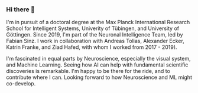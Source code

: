 ### Hi there 👋

I'm in pursuit of a doctoral degree at the Max Planck International Research School for Intelligent Systems, Univerity of Tübingen, and University of Göttingen. Since 2019, I'm part of the Neuronal Intelligence Team, led by Fabian Sinz. I work in collaboration with Andreas Tolias, Alexander Ecker, Katrin Franke, and Ziad Hafed, with whom I worked from 2017 - 2019).

I'm fascinated in equal parts by Neuroscience, especially the visual system, and Machine Learning. Seeing how AI can help with fundamental scientific discoveries is remarkable. I'm happy to be there for the ride, and to contribute where I can. Looking forward to how Neuroscience and ML might co-develop.
